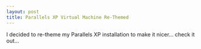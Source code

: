 ```yaml
---
layout: post
title: Parallels XP Virtual Machine Re-Themed
---
```


I decided to re-theme my Parallels XP installation to make it nicer…
check it out…
